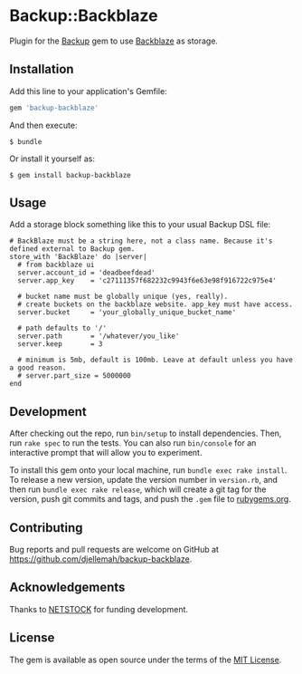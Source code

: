 # Backup::Backblaze

Plugin for the [Backup](https://github.com/backup/backup) gem to use [Backblaze](https://www.backblaze.com/) as storage.

## Installation

Add this line to your application's Gemfile:

```ruby
gem 'backup-backblaze'
```

And then execute:

    $ bundle

Or install it yourself as:

    $ gem install backup-backblaze

## Usage

  Add a storage block something like this to your usual Backup DSL file:

    # BackBlaze must be a string here, not a class name. Because it's defined external to Backup gem.
    store_with 'BackBlaze' do |server|
      # from backblaze ui
      server.account_id = 'deadbeefdead'
      server.app_key    = 'c27111357f682232c9943f6e63e98f916722c975e4'

      # bucket name must be globally unique (yes, really).
      # create buckets on the backblaze website. app_key must have access.
      server.bucket     = 'your_globally_unique_bucket_name'

      # path defaults to '/'
      server.path       = '/whatever/you_like'
      server.keep       = 3

      # minimum is 5mb, default is 100mb. Leave at default unless you have a good reason.
      # server.part_size = 5000000
    end


## Development

After checking out the repo, run `bin/setup` to install dependencies. Then, run `rake spec` to run the tests. You can also run `bin/console` for an interactive prompt that will allow you to experiment.

To install this gem onto your local machine, run `bundle exec rake install`. To release a new version, update the version number in `version.rb`, and then run `bundle exec rake release`, which will create a git tag for the version, push git commits and tags, and push the `.gem` file to [rubygems.org](https://rubygems.org).

## Contributing

Bug reports and pull requests are welcome on GitHub at https://github.com/djellemah/backup-backblaze.

## Acknowledgements

Thanks to [NETSTOCK](https://www.netstock.co/) for funding development.

## License

The gem is available as open source under the terms of the [MIT License](http://opensource.org/licenses/MIT).
